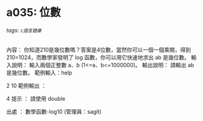 # a035: 位數
###### tags: `c語言題庫`
內容：
你知道210是幾位數嗎？答案是4位數，當然你可以一個一個乘開，得到210=1024，而數學家發明了 log 函數，你可以用它快速地求出 ab 是幾位數。
輸入說明：
輸入兩個正整數 a、b (1<=a、b<=1000000)。
輸出說明：
請輸出 ab 是幾位數。
範例輸入：help

2 10
範例輸出 ：

4
提示 ：
請使用 double

出處 ：
數學函數-log10 (管理員：sagit)

